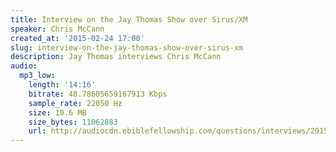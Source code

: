 ```yaml
---
title: Interview on the Jay Thomas Show over Sirus/XM
speaker: Chris McCann
created_at: '2015-02-24 17:00'
slug: interview-on-the-jay-thomas-show-over-sirus-xm
description: Jay Thomas interviews Chris McCann
audio:
  mp3_low:
    length: '14:16'
    bitrate: 48.78605659167913 Kbps
    sample_rate: 22050 Hz
    size: 10.6 MB
    size_bytes: 11062883
    url: http://audiocdn.ebiblefellowship.com/questions/interviews/2015.02.24_McCann_-_Interview_on_the_Jay_Thomas_Show_over_Sirus_XM.mp3
---
```

